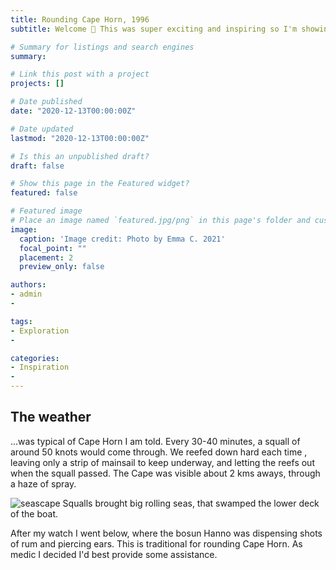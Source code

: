```yaml
---
title: Rounding Cape Horn, 1996
subtitle: Welcome 👋 This was super exciting and inspiring so I'm showing it here. 

# Summary for listings and search engines
summary: 

# Link this post with a project
projects: []

# Date published
date: "2020-12-13T00:00:00Z"

# Date updated
lastmod: "2020-12-13T00:00:00Z"

# Is this an unpublished draft?
draft: false

# Show this page in the Featured widget?
featured: false

# Featured image
# Place an image named `featured.jpg/png` in this page's folder and customize its options here.
image:
  caption: 'Image credit: Photo by Emma C. 2021'
  focal_point: ""
  placement: 2
  preview_only: false

authors:
- admin
- 

tags:
- Exploration
- 

categories:
- Inspiration
- 
---
```


## The weather

...was typical of Cape Horn I am told. Every 30-40 minutes, a squall of around 50 knots would come through. We reefed down hard each time , leaving only a strip of mainsail to keep underway, and letting the reefs out when the squall passed. The Cape was visible about 2 kms aways, through a haze of spray.

![seascape](https://user-images.githubusercontent.com/92902219/138403493-282f8c80-dbbe-4cbd-b859-f71a9ae1d07c.png)
Squalls brought big rolling seas, that swamped the lower deck of the boat.

After my watch I went below, where the bosun Hanno was dispensing shots of rum and piercing ears. This is traditional for rounding Cape Horn. As medic I decided I'd best provide some assistance.
